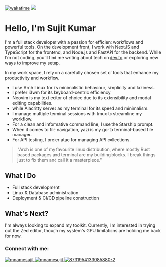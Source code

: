 [![wakatime](https://wakatime.com/badge/user/c3296bbc-989d-48a1-bfb0-752d952f7151.svg)](https://wakatime.com/@c3296bbc-989d-48a1-bfb0-752d952f7151)
[![](https://visitcount.itsvg.in/api?id=mnamesujit&label=%20&icon=6&pretty=true)](https://visitcount.itsvg.in)

# Hello, I'm Sujit Kumar
I'm a full stack developer with a passion for efficient workflows and powerful tools. On the development front, I work with NextJS and TypeScript for the frontend, and Node.js and FastAPI for the backend. While I’m not coding, you’ll find me writing about tech on [dev.to](https://dev.to/sujit-shrc) or exploring new ways to improve my setup.


In my work space, I rely on a carefully chosen set of tools that enhance my productivity and workflow. 
 - I use Arch Linux for its minimalistic behaviour, simplicity and laziness.
 - I prefer i3wm for its keyboard-centric efficiency.
 - Neovim is my text editor of choice due to its extensibility and modal editing capabilities.
 - while Alacritty serves as my terminal for its speed and minimalism.
 - I manage multiple terminal sessions with tmux to streamline my workflow. 
 - For a clean and informative command line, I use the Starship prompt.
 - When it comes to file navigation, yazi is my go-to terminal-based file manager.
 - For API testing, I prefer atac for managing API collections.
 > "Arch is one of my favourite linux distribution, where mostly Rust based packages and terminal are my building blocks. I break things just to fix them and call it a masterpiece."

## What I Do

- Full stack development
- Linux & Database administration
- Deployment & CI/CD pipeline construction

## What's Next?

I'm always looking to expand my toolkit. Currently, I'm interested in trying out the Zed editor, though my system's GPU limitations are holding me back for now.

<h3 align="left">Connect with me:</h3>
<p align="left">
  <a href="mailto: sujit-shrc@gmail.com" target="_blank">
    <img
      src="https://img.shields.io/badge/Gmail-D14836?style=for-the-badge&logo=gmail&logoColor=white"
      alt="mnamesujit"
    />
  </a>
  <a href="https://gitlab.com/sujit-shrc" target="_blank">
    <img
      src="https://img.shields.io/badge/GitLab-330F63?style=for-the-badge&logo=gitlab&logoColor=white"
      alt="mnamesujit"
    />
  </a>
  <a href="https://discord.gg/873195413308588052" target="_blank"
    ><img
      src="https://img.shields.io/badge/Discord-7289DA?style=for-the-badge&logo=discord&logoColor=white"
      alt="873195413308588052"
  /></a>
</p>                                                                                                  
